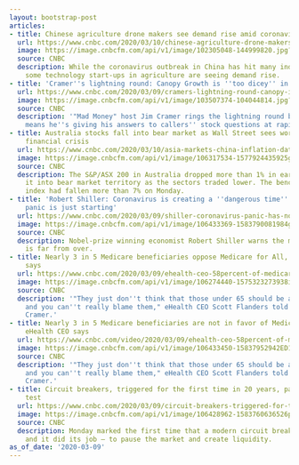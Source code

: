 ```yaml
---
layout: bootstrap-post
articles:
- title: Chinese agriculture drone makers see demand rise amid coronavirus outbreak
  url: https://www.cnbc.com/2020/03/10/chinese-agriculture-drone-makers-see-demand-rise-amid-coronavirus-outbreak.html
  image: https://image.cnbcfm.com/api/v1/image/102305048-144999820.jpg?v=1532564358
  source: CNBC
  description: While the coronavirus outbreak in China has hit many industries hard,
    some technology start-ups in agriculture are seeing demand rise.
- title: 'Cramer''s lightning round: Canopy Growth is ''too dicey'' in a ''dicey environment'''
  url: https://www.cnbc.com/2020/03/09/cramers-lightning-round-canopy-is-too-dicey-in-a-dicey-environment.html
  image: https://image.cnbcfm.com/api/v1/image/103507374-104044814.jpg?v=1477478158
  source: CNBC
  description: '"Mad Money" host Jim Cramer rings the lightning round bell, which
    means he''s giving his answers to callers'' stock questions at rapid speed.'
- title: Australia stocks fall into bear market as Wall Street sees worst day since
    financial crisis
  url: https://www.cnbc.com/2020/03/10/asia-markets-china-inflation-data-oil-currencies-in-focus.html
  image: https://image.cnbcfm.com/api/v1/image/106317534-1577924435925gettyimages-914719388.jpeg?v=1577924492
  source: CNBC
  description: The S&P/ASX 200 in Australia dropped more than 1% in early trade, sending
    it into bear market territory as the sectors traded lower. The benchmark Australian
    index had fallen more than 7% on Monday.
- title: 'Robert Shiller: Coronavirus is creating a ''dangerous time'' for markets,
    panic is just starting'
  url: https://www.cnbc.com/2020/03/09/shiller-coronavirus-panic-has-not-peaked-market-plunge-just-starting.html
  image: https://image.cnbcfm.com/api/v1/image/106433369-1583790081984gettyimages-1088261070.jpeg?v=1583790158
  source: CNBC
  description: Nobel-prize winning economist Robert Shiller warns the market meltdown
    is far from over.
- title: Nearly 3 in 5 Medicare beneficiaries oppose Medicare for All, eHealth CEO
    says
  url: https://www.cnbc.com/2020/03/09/ehealth-ceo-58percent-of-medicare-recipients-oppose-medicare-for-all.html
  image: https://image.cnbcfm.com/api/v1/image/106274440-1575323273938img_1471.jpg?v=1575323307
  source: CNBC
  description: '"They just don''t think that those under 65 should be able to participate,
    and you can''t really blame them," eHealth CEO Scott Flanders told CNBC''s Jim
    Cramer.'
- title: Nearly 3 in 5 Medicare beneficiaries are not in favor of Medicare for All,
    eHealth CEO says
  url: https://www.cnbc.com/video/2020/03/09/ehealth-ceo-58percent-of-medicare-recipients-oppose-medicare-for-all.html
  image: https://image.cnbcfm.com/api/v1/image/106433450-15837952942ED1-MM-Block-F-EARLY-030920.jpg?v=1583795293
  source: CNBC
  description: '"They just don''t think that those under 65 should be able to participate,
    and you can''t really blame them," eHealth CEO Scott Flanders told CNBC''s Jim
    Cramer.'
- title: Circuit breakers, triggered for the first time in 20 years, pass a crucial
    test
  url: https://www.cnbc.com/2020/03/09/circuit-breakers-triggered-for-the-first-time-in-20-years-pass-a-crucial-test.html
  image: https://image.cnbcfm.com/api/v1/image/106428962-1583760636526preview.jpg?v=1583760645
  source: CNBC
  description: Monday marked the first time that a modern circuit breaker kicked in,
    and it did its job — to pause the market and create liquidity.
as_of_date: '2020-03-09'
---
```


